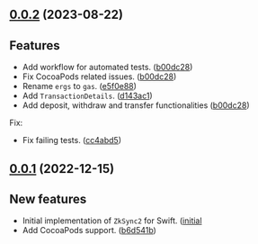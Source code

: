 ## [0.0.2](https://github.com/zksync-sdk/zksync2-swift/compare/0.0.1...0.0.2) (2023-08-22)

## Features
* Add workflow for automated tests. ([b00dc28](https://github.com/zksync-sdk/zksync2-swift/pull/3))
* Fix CocoaPods related issues. ([b00dc28](https://github.com/zksync-sdk/zksync2-swift/pull/5))
* Rename `ergs` to `gas`. ([e5f0e88](https://github.com/zksync-sdk/zksync2-swift/commit/e5f0e88dae86c63925a79fc8ab847238298b1797))
* Add `TransactionDetails`. ([d143ac1](https://github.com/zksync-sdk/zksync2-swift/commit/d143ac1500e531d3bf9113ad6c7501f731cc10bd))
* Add deposit, withdraw and transfer functionalities ([b00dc28](https://github.com/zksync-sdk/zksync2-swift/commit/b00dc28b07e1125de1442f0b1897065d354b6d03))

Fix:
* Fix failing tests. ([cc4abd5](https://github.com/zksync-sdk/zksync2-swift/commit/cc4abd5942f1e151e474e7501b264cbf2a849a19))



## [0.0.1](https://github.com/zksync-sdk/zksync2-swift/commits/0.0.1) (2022-12-15)

## New features
* Initial implementation of `ZkSync2` for Swift. ([initial](https://github.com/zksync-sdk/zksync2-swift/pull/1)   
* Add CocoaPods support. ([b6d541b](https://github.com/zksync-sdk/zksync2-swift/pull/2)) 
